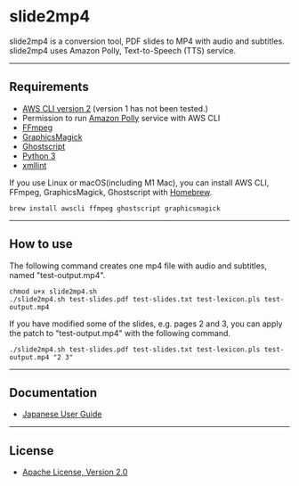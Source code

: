 # slide2mp4

slide2mp4 is a conversion tool, PDF slides to MP4 with audio and subtitles.   
slide2mp4 uses Amazon Polly, Text-to-Speech (TTS) service.

----
## Requirements

 - [AWS CLI version 2](https://docs.aws.amazon.com/cli/latest/userguide/install-cliv2.html) (version 1 has not been tested.)
 - Permission to run [Amazon Polly](https://aws.amazon.com/jp/polly/) service with AWS CLI
 - [FFmpeg](https://www.ffmpeg.org/)
 - [GraphicsMagick](http://www.graphicsmagick.org/index.html)
 - [Ghostscript](https://www.ghostscript.com/)
 - [Python 3](https://www.python.org/)
 - [xmllint](http://xmlsoft.org/xmllint.html)

If you use Linux or macOS(including M1 Mac), you can install AWS CLI, FFmpeg, GraphicsMagick, Ghostscript with [Homebrew](https://brew.sh/).

```
brew install awscli ffmpeg ghostscript graphicsmagick
```

----
## How to use

The following command creates one mp4 file with audio and subtitles, named "test-output.mp4".

```
chmod u+x slide2mp4.sh
./slide2mp4.sh test-slides.pdf test-slides.txt test-lexicon.pls test-output.mp4
```

If you have modified some of the slides, e.g. pages 2 and 3, you can apply the patch to "test-output.mp4" with the following command.

```
./slide2mp4.sh test-slides.pdf test-slides.txt test-lexicon.pls test-output.mp4 "2 3"
```

----
## Documentation
 - [Japanese User Guide](https://github.com/h-kojima/slide2mp4/blob/main/doc/userguide-ja.md)

----
## License
 - [Apache License, Version 2.0](http://www.apache.org/licenses/LICENSE-2.0)
